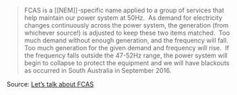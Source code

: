 >FCAS is a [[NEM]]-specific name applied to a group of services that help maintain our power system at 50Hz.  As demand for electricity changes continuously across the power system, the generation (from whichever source!) is adjusted to keep these two items matched.  Too much demand without enough generation, and the frequency will fall.  Too much generation for the given demand and frequency will rise.  If the frequency falls outside the 47-52Hz range, the power system will begin to collapse to protect the equipment and we will have blackouts as occurred in South Australia in September 2016.  


Source: [Let’s talk about FCAS](Let’s%20talk%20about%20FCAS.md)

